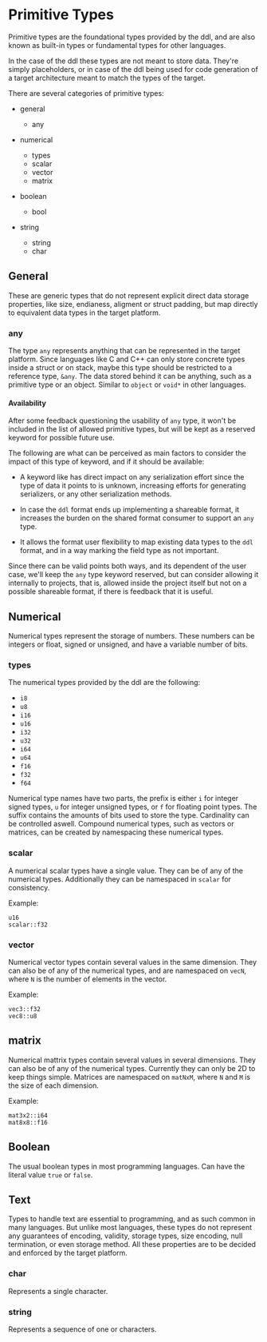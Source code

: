# Primitive Types

Primitive types are the foundational types provided by the ddl, and are also known as built-in types or fundamental types for other languages.

In the case of the ddl these types are not meant to store data. They're simply placeholders, or in case of the ddl being used for code generation of a target architecture meant to match the types of the target.

There are several categories of primitive types:

- general
    - any

- numerical
    - types
    - scalar
    - vector
    - matrix

- boolean
    - bool

- string
    - string
    - char

## General

These are generic types that do not represent explicit direct data storage properties, like size, endianess, aligment or struct padding, but map directly to equivalent data types in the target platform.

### any

The type `any` represents anything that can be represented in the target platform. 
Since languages like C and C++ can only store concrete types inside a struct or on stack, maybe this type should be restricted to a reference type, `&any`.
The data stored behind it can be anything, such as a primitive type or an object. Similar to `object` or `void*` in other languages.

#### Availability
After some feedback questioning the usability of `any` type, it won't be included in the list of allowed primitive types, but will be kept as a reserved keyword for possible future use.

The following are what can be perceived as main factors to consider the impact of this type of keyword, and if it should be available:

- A keyword like has direct impact on any serialization effort since the type of data it points to is unknown, increasing efforts for generating serializers, or any other serialization methods.

- In case the `ddl` format ends up implementing a shareable format, it increases the burden on the shared format consumer to support an `any` type.

- It allows the format user flexibility to map existing data types to the `ddl` format, and in a way marking the field type as not important.

Since there can be valid points both ways, and its dependent of the user case, we'll keep the `any` type keyword reserved, but can consider allowing it internally to projects, that is, allowed inside the project itself but not on a possible shareable format, if there is feedback that it is useful.

## Numerical

Numerical types represent the storage of numbers. These numbers can be integers or float, signed or unsigned, and have a variable number of bits.

### types

The numerical types provided by the ddl are the following:

- `i8`
- `u8`
- `i16`
- `u16`
- `i32`
- `u32`
- `i64`
- `u64`
- `f16`
- `f32`
- `f64`

Numerical type names have two parts, the prefix is either `i` for integer signed types, `u` for integer unsigned types, or `f` for floating point types. The suffix contains the amounts of bits used to store the type.
Cardinality can be controlled aswell. Compound numerical types, such as vectors or matrices, can be created by namespacing these numerical types.

### scalar

A numerical scalar types have a single value. They can be of any of the numerical types. Additionally they can be namespaced in `scalar` for consistency. 

Example:

    u16
    scalar::f32

### vector

Numerical vector types contain several values in the same dimension. They can also be of any of the numerical types, and are namespaced on `vecN`, where `N` is the number of elements in the vector.

Example:

    vec3::f32
    vec8::u8

## matrix

Numerical mattrix types contain several values in several dimensions. They can also be of any of the numerical types.
Currently they can only be 2D to keep things simple. Matrices are namespaced on `matNxM`, where `N` and `M` is the size of each dimension.

Example:

    mat3x2::i64
    mat8x8::f16

## Boolean

The usual boolean types in most programming languages. Can have the literal value `true` or `false`.

## Text

Types to handle text are essential to programming, and as such common in many languages.
But unlike most languages, these types do not represent any guarantees of encoding, validity, storage types, size encoding, null termination, or even storage method.
All these properties are to be decided and enforced by the target platform.

### char

Represents a single character.

### string

Represents a sequence of one or characters.
